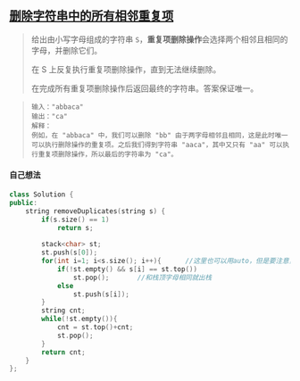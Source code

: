 ## [删除字符串中的所有相邻重复项](https://leetcode.cn/problems/remove-all-adjacent-duplicates-in-string/description/)

> 给出由小写字母组成的字符串 `S`，**重复项删除操作**会选择两个相邻且相同的字母，并删除它们。
>
> 在 S 上反复执行重复项删除操作，直到无法继续删除。
>
> 在完成所有重复项删除操作后返回最终的字符串。答案保证唯一。

> ```
> 输入："abbaca"
> 输出："ca"
> 解释：
> 例如，在 "abbaca" 中，我们可以删除 "bb" 由于两字母相邻且相同，这是此时唯一可以执行删除操作的重复项。之后我们得到字符串 "aaca"，其中又只有 "aa" 可以执行重复项删除操作，所以最后的字符串为 "ca"。
> ```



#### 自己想法



```c++
class Solution {
public:
    string removeDuplicates(string s) {
        if(s.size() == 1)
            return s;
        
        stack<char> st;
        st.push(s[0]);
        for(int i=1; i<s.size(); i++){		//这里也可以用auto，但是要注意，他是从头开始遍历，就要改变判断条件了，前面也不能初始就进行入栈了
            if(!st.empty() && s[i] == st.top())
                st.pop();       //和栈顶字母相同就出栈
            else
                st.push(s[i]);
        }
        string cnt;
        while(!st.empty()){
            cnt = st.top()+cnt;
            st.pop();
        }
        return cnt;
    }
};
```

